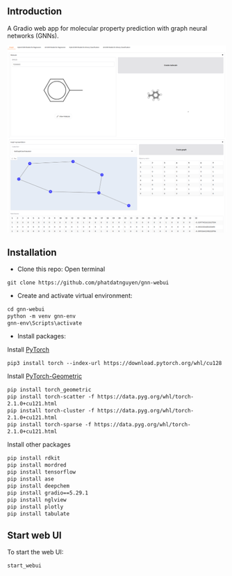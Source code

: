## Introduction

A Gradio web app for molecular property prediction with graph neural networks (GNNs).

![Image](./Images/WebUI01.png)


## Installation

- Clone this repo: Open terminal

```
git clone https://github.com/phatdatnguyen/gnn-webui
```

- Create and activate virtual environment:

```
cd gnn-webui
python -m venv gnn-env
gnn-env\Scripts\activate
```

- Install packages:

Install [PyTorch](https://pytorch.org/)

```
pip3 install torch --index-url https://download.pytorch.org/whl/cu128
```

Install [PyTorch-Geometric](https://pytorch-geometric.readthedocs.io/en/latest/install/installation.html)

```
pip install torch_geometric
pip install torch-scatter -f https://data.pyg.org/whl/torch-2.1.0+cu121.html
pip install torch-cluster -f https://data.pyg.org/whl/torch-2.1.0+cu121.html
pip install torch-sparse -f https://data.pyg.org/whl/torch-2.1.0+cu121.html
```

Install other packages

```
pip install rdkit
pip install mordred
pip install tensorflow
pip install ase
pip install deepchem
pip install gradio==5.29.1
pip install nglview
pip install plotly
pip install tabulate
```

## Start web UI
To start the web UI:

```
start_webui
```